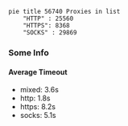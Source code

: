 
```mermaid
pie title 56740 Proxies in list
    "HTTP" : 25560
    "HTTPS": 8368
    "SOCKS" : 29869
```

### Some Info
#### Average Timeout

- mixed: 3.6s
- http: 1.8s
- https: 8.2s
- socks: 5.1s